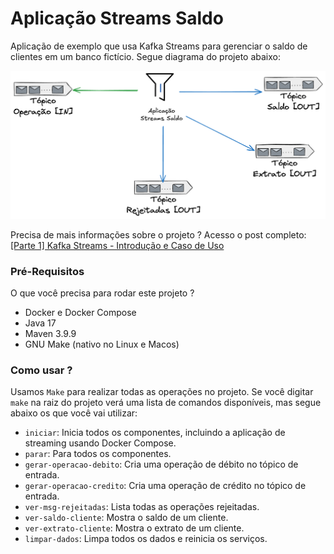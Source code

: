 # Aplicação Streams Saldo
Aplicação de exemplo que usa Kafka Streams para gerenciar o saldo de clientes em um banco fictício. Segue diagrama do projeto abaixo:

![diagrama do projeto](./assets/kafka-streams-caso-uso.png)

Precisa de mais informações sobre o projeto ? Acesso o post completo: [[Parte 1] Kafka Streams - Introdução e Caso de Uso]()

### Pré-Requisitos

O que você precisa para rodar este projeto ?

- Docker e Docker Compose
- Java 17
- Maven 3.9.9
- GNU Make (nativo no Linux e Macos)

### Como usar ?

Usamos `Make` para realizar todas as operações no projeto. Se você digitar `make` na raiz do projeto verá uma lista de comandos disponíveis, mas segue abaixo os que você vai utilizar:

- `iniciar`: Inicia todos os componentes, incluindo a aplicação de streaming usando Docker Compose.
- `parar`: Para todos os componentes.
- `gerar-operacao-debito`: Cria uma operação de débito no tópico de entrada.
- `gerar-operacao-credito`: Cria uma operação de crédito no tópico de entrada.
- `ver-msg-rejeitadas`: Lista todas as operações rejeitadas.
- `ver-saldo-cliente`: Mostra o saldo de um cliente.
- `ver-extrato-cliente`: Mostra o extrato de um cliente.
- `limpar-dados`: Limpa todos os dados e reinicia os serviços.

